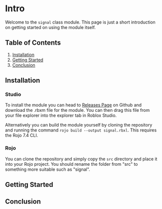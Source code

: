 # Intro

Welcome to the `signal` class module. This page is just a short introduction on getting started on using the module itself.

## Table of Contents

1. [Installation](#installation)
2. [Getting Started](#getting-started)
3. [Conclusion](#conclusion)

## Installation

### Studio
To install the module you can head to [Releases Page]() on Github and download the .rbxm file for the module. You can then drag this file from your file explorer into the explorer tab in Roblox Studio.

Alternatively you can build the module yourself by cloning the repository and running the command `rojo build --output signal.rbxl`. This requires the Rojo 7.4 CLI.

### Rojo
You can clone the repository and simply copy the `src` directory and place it into your Rojo project. You should rename the folder from "src" to something more suitable such as "signal".

## Getting Started

## Conclusion
